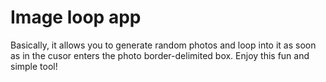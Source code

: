 # Image loop app

Basically, it allows you to generate random photos and loop into it as soon as in the cusor enters the photo border-delimited box. Enjoy this fun and simple tool!
